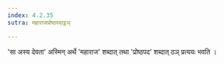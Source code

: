 ```yaml
---
index: 4.2.35
sutra: महाराजप्रोष्ठपदाट्ठञ्

---
```

'सा अस्य देवता' अस्मिन् अर्थे 'महाराज' शब्दात् तथा 'प्रोष्ठपद' शब्दात् ठञ् प्रत्ययः भवति । 